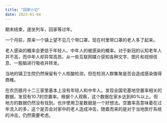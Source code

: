 ```yaml
---
title: "回家小记"
date: 2023-01-04
---
```


期末结束，遂坐列车，回家等过年。

一个月前，原来一个镇上望不见几个带口罩，现在村里带口罩的老人多了起来。

老人感染的概率会更低于年轻人、中年人的被感染的概率。对于新冠的认知老年人并不高，而中年人却异常高昂，从一些互联网媒介获知各种文字、图片和视频信息、一股脑进行吸收并转发。

当地的镇卫生院仍然保留有个人核酸检测，但在检测人群集聚是否会造成感染值得商榷。

在农历腊月十二三家里基本上没有年轻人和中年人。发现全国宅基地空置率相关的数据，发现有10.7的空置率。根据个人观察，这个数据在家乡达到80%以上。但地方的数据仍然没有找到。也许使用卫星数据是一个好想法。空置率高意味着在过年流入的多，这个是否会对家中的老人造成冲击，随着而来的是对于当地医疗系统的冲击，仍然需要考虑。





